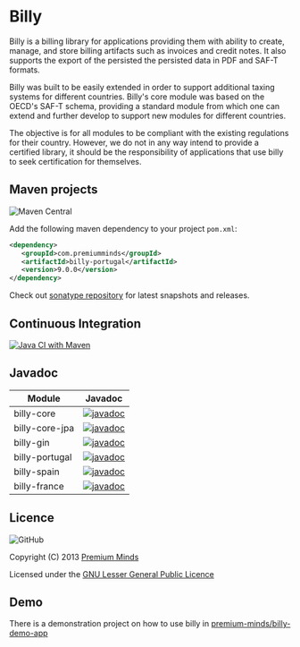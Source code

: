 # Billy

Billy is a billing library for applications providing them with ability to create, manage,  and store billing artifacts such as invoices and credit notes. It also supports the export of the persisted the persisted data in PDF and SAF-T formats.

Billy was built to be easily extended in order to support additional taxing systems for different countries. 
Billy's core module was based on the OECD's SAF-T schema, providing a standard module from which one can extend and further develop to support new modules for different countries.

The objective is for all modules to be compliant with the existing regulations for their country. However, we do not in any way intend to provide a certified library, it should be the responsibility of applications that use billy to seek certification for themselves.


## Maven projects
![Maven Central](https://img.shields.io/maven-central/v/com.premiumminds/billy-portugal)

Add the following maven dependency to your project `pom.xml`:

```xml
<dependency>
   <groupId>com.premiumminds</groupId>
   <artifactId>billy-portugal</artifactId>
   <version>9.0.0</version>
</dependency>
```
Check out [sonatype repository](https://oss.sonatype.org/index.html#nexus-search;quick~billy) for latest snapshots and releases.


## Continuous Integration

[![Java CI with Maven](https://github.com/premium-minds/billy/actions/workflows/maven.yml/badge.svg)](https://github.com/premium-minds/billy/actions/workflows/maven.yml)

## Javadoc

| Module               | Javadoc |
|----------------------|---------|
| billy-core           | [![javadoc](https://javadoc.io/badge2/com.premiumminds/billy-core/javadoc.svg)](https://javadoc.io/doc/com.premiumminds/billy-core) |
| billy-core-jpa       | [![javadoc](https://javadoc.io/badge2/com.premiumminds/billy-core-jpa/javadoc.svg)](https://javadoc.io/doc/com.premiumminds/billy-core-jpa) |
| billy-gin            | [![javadoc](https://javadoc.io/badge2/com.premiumminds/billy-gin/javadoc.svg)](https://javadoc.io/doc/com.premiumminds/billy-gin) |
| billy-portugal       | [![javadoc](https://javadoc.io/badge2/com.premiumminds/billy-portugal/javadoc.svg)](https://javadoc.io/doc/com.premiumminds/billy-portugal) |
| billy-spain          | [![javadoc](https://javadoc.io/badge2/com.premiumminds/billy-spain/javadoc.svg)](https://javadoc.io/doc/com.premiumminds/billy-spain) |
| billy-france         | [![javadoc](https://javadoc.io/badge2/com.premiumminds/billy-france/javadoc.svg)](https://javadoc.io/doc/com.premiumminds/billy-france) |

## Licence
![GitHub](https://img.shields.io/github/license/premium-minds/billy)

Copyright (C) 2013 [Premium Minds](http://www.premium-minds.com/)

Licensed under the [GNU Lesser General Public Licence](http://www.gnu.org/licenses/lgpl.html)

## Demo

There is a demonstration project on how to use billy in [premium-minds/billy-demo-app](https://github.com/premium-minds/billy-demo-app)
